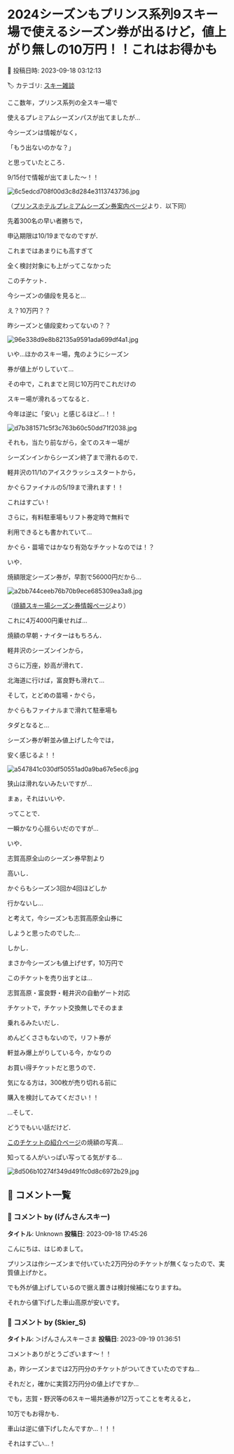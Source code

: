 # 2024シーズンもプリンス系列9スキー場で使えるシーズン券が出るけど，値上がり無しの10万円！！これはお得かも

📅 投稿日時: 2023-09-18 03:12:13

🏷️ カテゴリ: [スキー雑談](c1f9d2cb7478308da16419928ea3945e9.md)

ここ数年，プリンス系列の全スキー場で


使えるプレミアムシーズンパスが出てましたが…





今シーズンは情報がなく，


「もう出ないのかな？」


と思っていたところ．


9/15付で情報が出てました～！！







![6c5edcd708f00d3c8d284e3113743736.jpg](images/6c5edcd708f00d3c8d284e3113743736.jpg)




（[プリンスホテルプレミアムシーズン券案内ページ](https://www.princehotels.co.jp/ski/premium_season_ticket/)より．以下同）





先着300名の早い者勝ちで，


申込期限は10/19までなのですが．


これまではあまりにも高すぎて


全く検討対象にも上がってこなかった


このチケット．


今シーズンの値段を見ると…


え？10万円？？


昨シーズンと値段変わってないの？？







![96e338d9e8b82135a9591ada699df4a1.jpg](images/96e338d9e8b82135a9591ada699df4a1.jpg)







いや…ほかのスキー場，鬼のようにシーズン


券が値上がりしていて…


その中で，これまでと同じ10万円でこれだけの


スキー場が滑れるってなると．


今年は逆に「安い」と感じるほど…！！







![d7b381571c5f3c763b60c50dd71f2038.jpg](images/d7b381571c5f3c763b60c50dd71f2038.jpg)







それも，当たり前ながら，全てのスキー場が


シーズンインからシーズン終了まで滑れるので．


軽井沢の11/1のアイスクラッシュスタートから，


かぐらファイナルの5/19まで滑れます！！


これはすごい！





さらに，有料駐車場もリフト券定時で無料で


利用できるとも書かれていて…


かぐら・苗場ではかなり有効なチケットなのでは！？





いや．


焼額限定シーズン券が，早割で56000円だから…




![a2bb744ceeb76b70b9ece685309ea3a8.jpg](images/a2bb744ceeb76b70b9ece685309ea3a8.jpg)




（[焼額スキー場シーズン券情報ページ](https://www.princehotels.co.jp/file.jsp?id=421313)より）





これに4万4000円乗せれば…


焼額の早朝・ナイターはもちろん．


軽井沢のシーズンインから，


さらに万座，妙高が滑れて．


北海道に行けば，富良野も滑れて…


そして，とどめの苗場・かぐら，


かぐらもファイナルまで滑れて駐車場も


タダとなると…


シーズン券が軒並み値上げした今では，


安く感じるよ！！







![a547841c030df50551ad0a9ba67e5ec6.jpg](images/a547841c030df50551ad0a9ba67e5ec6.jpg)







狭山は滑れないみたいですが…


まぁ，それはいいや．





ってことで．


一瞬かなり心揺らいだのですが…


いや．


志賀高原全山のシーズン券早割より


高いし．


かぐらもシーズン3回か4回ほどしか


行かないし…


と考えて，今シーズンも志賀高原全山券に


しようと思ったのでした…





しかし．


まさか今シーズンも値上げせず，10万円で


このチケットを売り出すとは…


志賀高原・富良野・軽井沢の自動ゲート対応


チケットで，チケット交換無しでそのまま


乗れるみたいだし．


めんどくささもないので，リフト券が


軒並み爆上がりしている今，かなりの


お買い得チケットだと思うので．


気になる方は，300枚が売り切れる前に


購入を検討してみてください！！





…そして．


どうでもいい話だけど．


[このチケットの紹介ページ](https://www.princehotels.co.jp/ski/premium_season_ticket/)の焼額の写真…


知ってる人がいっぱい写ってる気がする…




![8d506b10274f349d491fc0d8c6972b29.jpg](images/8d506b10274f349d491fc0d8c6972b29.jpg)

## 💬 コメント一覧

### 💬 コメント by (げんさんスキー)
**タイトル**: Unknown
**投稿日**: 2023-09-18 17:45:26

こんにちは、はじめまして。

プリンスは作シーズンまで付いていた2万円分のチケットが無くなったので、実質値上げかと。

でも外が値上げしているので据え置きは検討候補になりますね。

それから値下げした車山高原が安いです。

### 💬 コメント by (Skier_S)
**タイトル**: ＞げんさんスキーさま
**投稿日**: 2023-09-19 01:36:51

コメントありがとうございます～！！

あ，昨シーズンまでは2万円分のチケットがついてきていたのですね…

それだと，確かに実質2万円分の値上げですか…

でも，志賀・野沢等の6スキー場共通券が12万ってことを考えると，

10万でもお得かも．

車山は逆に値下げしたんですか…！！！

それはすごい…！

